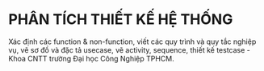 # PHÂN TÍCH THIẾT KẾ HỆ THỐNG 
Xác định các function &amp; non-function, viết các quy trình và quy tắc nghiệp vụ, vẽ sơ đồ và đặc tả usecase, vẽ activity, sequence, thiết kế testcase - Khoa CNTT  trường Đại học Công Nghiệp TPHCM.
